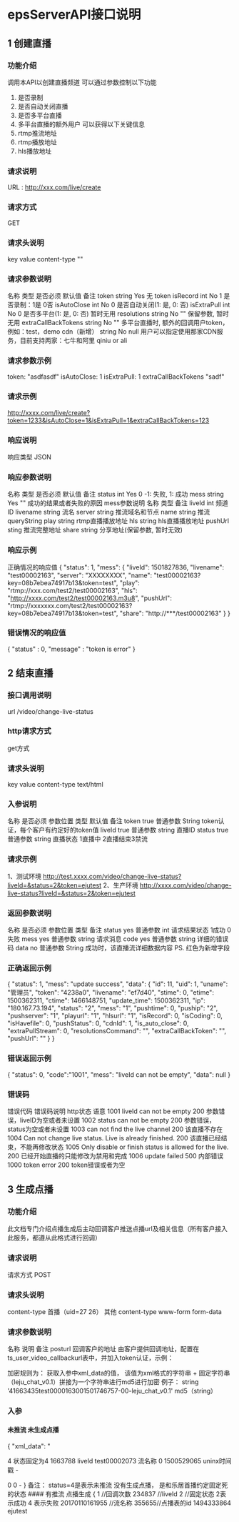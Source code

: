 epsServerAPI接口说明
====

## 1 创建直播

### 功能介绍
调用本API以创建直播频道
可以通过参数控制以下功能
1.	是否录制
2.	是否自动关闭直播
3.	是否多平台直播
4.	多平台直播的额外用户
可以获得以下关键信息
1.	rtmp推流地址
2.	rtmp播放地址
3.	hls播放地址
### 请求说明
URL :
http://xxx.com/live/create
### 请求方式
GET
### 请求头说明
key	value
content-type	""
### 请求参数说明
名称	类型	是否必须	默认值	备注
token	string	Yes	无	token
isRecord	int	No	1	是否录制：1是 0否
isAutoClose	int	No	0	是否自动关闭(1: 是, 0: 否)
isExtraPull	int	No	0	是否多平台(1: 是, 0: 否)  暂时无用
resolutions	string	No	""	保留参数, 暂时无用
extraCallBackTokens	string	No	""	多平台直播时, 额外的回调用户token， 例如：test，demo
cdn（新增）	string	No	null	 用户可以指定使用那家CDN服务，目前支持两家：七牛和阿里  qiniu or ali
### 请求参数示例
token: "asdfasdf"
isAutoClose: 1
isExtraPull: 1
extraCallBackTokens "sadf"
### 请求示例
http://xxxx.com/live/create?token=1233&isAutoClose=1&isExtraPull=1&extraCallBackTokens=123
### 响应说明
响应类型
JSON
### 响应参数说明
名称	类型	是否必须	默认值	备注
status	int	Yes	0	-1: 失败, 1: 成功
mess	string	Yes	""	成功的结果或者失败的原因
mess参数说明
名称	类型	备注
liveId	int	频道ID
livename	string	流名
server	string	推流域名和节点
name	string	推流queryString
play	string	rtmp直播播放地址
hls	string	hls直播播放地址
pushUrl	sting	推流完整地址
share	string	分享地址(保留参数, 暂时无效)

### 响应示例
正确情况的响应值
{
    "status": 1,
    "mess": {
        "liveId": 1501827836,
        "livename": "test00002163",
        "server": "XXXXXXXX",
        "name": "test00002163?key=08b7ebea74917b13&token=test",
        "play": "rtmp://xxx.com/test2/test00002163",
        "hls": "http://xxxx.com/test2/test00002163.m3u8",
        "pushUrl": "rtmp://xxxxxxx.com/test2/test00002163?key=08b7ebea74917b13&token=test",
        "share": "http://***/test00002163"
    }
}
 
### 错误情况的响应值
{
"status" : 0,
"message" : "token is error"
}

## 2 结束直播

### 接口调用说明
url
/video/change-live-status 
### http请求方式
get方式
### 请求头说明
key	value
content-type	text/html
 
### 入参说明
 
名称	是否必须	参数位置	类型	默认值	备注
token	true	普通参数	String	 	token认证，每个客户有约定好的token值
liveId	true	普通参数	string	 	直播ID
status	true	普通参数	string	 	直播状态 1直播中 2直播结束3禁流
 
### 请求示例
1、测试环境
http://test.xxxx.com/video/change-live-status?liveId=&status=2&token=ejutest
2、生产环境
http://xxxx.com/video/change-live-status?liveId=&status=2&token=ejutest
### 返回参数说明
 
名称	是否必须	参数位置	类型	备注
status	yes	普通参数	int	请求结果状态 1成功 0失败
mess	yes	普通参数	string	请求消息
code	yes	普通参数	string	详细的错误码
data	no	普通参数	String	成功时，该直播流详细数据内容
PS.
红色为新增字段
### 正确返回示例
{
    "status": 1,
    "mess": "update success",
    "data": {
        "id": 11,
        "uid": 1,
        "uname": "管理员",
        "token": "4238a0",
        "livename": "ef7d40",
        "stime": 0,
        "etime": 1500362311,
        "ctime": 1466148751,
        "update_time": 1500362311,
        "ip": "180.167.73.194",
        "status": "2",
        "mess": "1",
        "pushtime": 0,
        "puship": "2",
        "pushserver": "1",
        "playurl": "1",
        "hlsurl": "1",
        "isRecord": 0,
        "isCoding": 0,
        "isHavefile": 0,
        "pushStatus": 0,
        "cdnId": 1,
        "is_auto_close": 0,
        "extraPullStream": 0,
        "resolutionsCommand": "",
        "extraCallBackToken": "",
        "pushUrl": ""
    }
}
### 错误返回示例
{
    "status": 0,
    "code":"1001",
    "mess": "liveId can not be empty",
    "data": null
}
### 错误码
错误代码	错误码说明	http状态	语意
1001	liveId can not be empty	200	参数错误，liveID为空或者未设置
1002	status can not be empty	200	参数错误，status为空或者未设置
1003	can not find the live channel	200	该直播不存在
1004	Can not change live status. Live is already finished.	200	该直播已经结束，不能再修改状态
1005	Only disable or finish status is allowed for the live.	200	已经开始直播的只能修改为禁用和完成
1006	update failed	500	内部错误
1000	token error	200	token错误或者为空

## 3 生成点播

### 功能介绍
此文档专门介绍点播生成后主动回调客户推送点播url及相关信息（所有客户接入此服务，都遵从此格式进行回调）
### 请求说明
请求方式
POST
### 请求头说明
content-type	首播（uid=27 26）	其他
content-type	www-form	form-data
### 请求参数说明
名称	说明	备注
posturl	 回调客户的地址	由客户提供回调地址，配置在ts_user_video_callbackurl表中，并加入token认证，示例：
 
加密规则为： 获取入参中xml_data的值， 该值为xml格式的字符串 + 固定字符串（leju_chat_v0.1）拼接为一个字符串进行md5进行加密
例子：
string
 '<?xml version="1.0" encoding="utf-8"?><xml><status>4</status><liveid>1663435</liveid><livename>test00001630</livename><vid>0</vid><createtime>1501746757</createtime><author>-</author><title>-</title><duration></duration><content></content><keywords></keywords><detail><detail0><startTime>0</startTime><endTime>0</endTime></detail0></detail><videourl><url0>-</url0></videourl></xml>leju_chat_v0.1' 
md5（string）
### 入参	
#### 未推流 未生成点播
{
    "xml_data":  "<?xml version=\"1.0\" encoding=\"utf-8\"?>

<status>4</status>  状态固定为4
<liveid>1663788</liveid> liveId
<livename>test00002073</livename>  流名称
<vid>0</vid>
<createtime>1500529065</createtime> uninx时间戳
<author>-</author>
<title>-</title>
<duration></duration>
<content></content>
<keywords></keywords>
<detail><detail0>
<startTime>0</startTime>
<endTime>0</endTime>
</detail0></detail>
<videourl><url0>-</url0></videourl>
}
备注： status=4是表示未推流 没有生成点播， 是和乐居首播约定固定死的状态
#### 有推流 点播生成
{
<update>1</update> //回调次数
<liveid>234837</liveid> //liveId
<status>2</status> //固定状态 2表示成功 4 表示失败
<livename>20170110161955</livename> //流名称
<vid>355655</vid>//点播表的id
<createtime>1494333864</createtime>
<author>ejutest</author>
<title>20170110161955<\/title>
<content></content>
<keywords></keywords>
<detail><detail0>
<startTime>1494333606</startTime>
<endTime>1494333864</endTime>
</detail0></detail>
<videourl><url0>http://videoplay.ejucloud.com\/newcode-EL0000036256--20170509184222.mp4</url0></videourl>//点播地址
}
 
### 返回值	

json字符串	返回jsson字符串，作为记录可以查询回调结果情况

